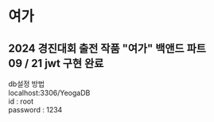 # 여가

2024 경진대회 출전 작품 "여가" 백앤드 파트<br>
09 / 21 jwt 구현 완료
---
db설정 방법<br>
localhost:3306/YeogaDB<br>
id : root<br>
password : 1234<br>

